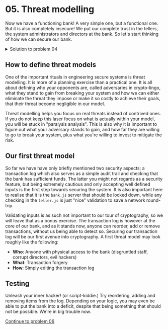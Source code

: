 # 05. Threat modelling

Now we have a functioning bank! A very simple one, but a functional one. But it is also completely insecure! We put our complete trust in the tellers, the
system administrators and directors at the bank. So let's start thinking of how
we can secure our bank.

<details>
  <summary>Solution to problem 04</summary>

```js
// bank.js

```

```js
// teller.js

```

</details>

## How to define threat models

One of the important rituals in engineering secure systems is threat modelling.
It is more of a planning exercise than a practical one. It is all about
defining who your opponents are, called adversaries in crypto-lingo, what they
stand to gain from breaking your system and how we can either eliminate the
threat they impose or make it so costly to achieve their goals, that their
threat become negligible in our model.

Threat modelling helps you focus on real threats instead of contrived ones. If
you do not keep this laser focus on what is actually within your model, you will
be stuck in "paralysis analysis". This is also why it is important to figure out
what your adversary stands to gain, and how far they are willing to go to break
your system, plus what you're willing to invest to mitigate the risk.


## Our first threat model

So far we have have only briefly mentioned two security aspects; a transaction
log which also serves as a simple audit trail and checking that the bank has
sufficient funds. The latter you might not regards as a security feature, but
being extremely cautious and only accepting well defined inputs is the first
step towards securing the system. It is also important here to realise that it
is the `bank.js` server that should be locked down, while any checking in the
`teller.js` is just "nice" validation to save a network round-trip.

Validating inputs is as such not important to our tour of cryptography, so we
will leave that as a bonus exercise. The transaction log is however at the core
of our bank, and as it stands now, anyone can reorder, add or remove
transactions, without us being able to detect so. Securing our transaction log
will be our first avenue into cryptography. A first threat model may look
roughly like the following:

* **Who**: Anyone with physical access to the bank (disgruntled staff, corrupt directors, evil hackers)
* **What**: Transaction forgery
* **How**: Simply editing the transaction log

## Testing

Unleash your inner hacker! (or script-kiddie.) Try reordering, adding and
removing items from the log. Depending on your logic, you may even be able to
put the bank into a deficit, despite that being something that should not be
possible. We're in big trouble now.

[Continue to problem 06](06.md)
